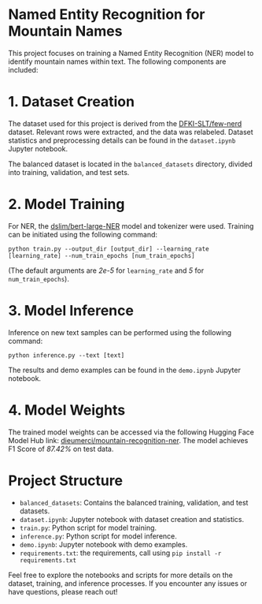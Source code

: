 # Named Entity Recognition for Mountain Names
This project focuses on training a Named Entity Recognition (NER) model to identify mountain names within text. The following components are included:

# 1. Dataset Creation
The dataset used for this project is derived from the [DFKI-SLT/few-nerd](https://huggingface.co/datasets/DFKI-SLT/few-nerd) dataset. Relevant rows were extracted, and the data was relabeled. Dataset statistics and preprocessing details can be found in the `dataset.ipynb` Jupyter notebook.

The balanced dataset is located in the `balanced_datasets` directory, divided into training, validation, and test sets.

# 2. Model Training
For NER, the [dslim/bert-large-NER](https://huggingface.co/dslim/bert-large-NER) model and tokenizer were used. Training can be initiated using the following command:

`python train.py --output_dir [output_dir] --learning_rate [learning_rate] --num_train_epochs [num_train_epochs]`

(The default arguments are *2e-5* for `learning_rate` and *5* for `num_train_epochs`).

# 3. Model Inference
Inference on new text samples can be performed using the following command:

`python inference.py --text [text]`

The results and demo examples can be found in the `demo.ipynb` Jupyter notebook.

# 4. Model Weights
The trained model weights can be accessed via the following Hugging Face Model Hub link: [dieumerci/mountain-recognition-ner](https://huggingface.co/dieumerci/mountain-recognition-ner/commit/7f81a566f20e6c58c77c6ed0e459ae6c0a94356f).
The model achieves F1 Score of *87.42%* on test data.

# Project Structure
- `balanced_datasets`: Contains the balanced training, validation, and test datasets.
- `dataset.ipynb`: Jupyter notebook with dataset creation and statistics.
- `train.py`: Python script for model training.
- `inference.py`: Python script for model inference.
- `demo.ipynb`: Jupyter notebook with demo examples.
- `requirements.txt`: the requirements, call using
  `pip install -r requirements.txt`

Feel free to explore the notebooks and scripts for more details on the dataset, training, and inference processes. If you encounter any issues or have questions, please reach out!
